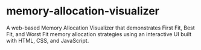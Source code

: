 # memory-allocation-visualizer
A web-based Memory Allocation Visualizer that demonstrates First Fit, Best Fit, and Worst Fit memory allocation strategies using an interactive UI built with HTML, CSS, and JavaScript.
